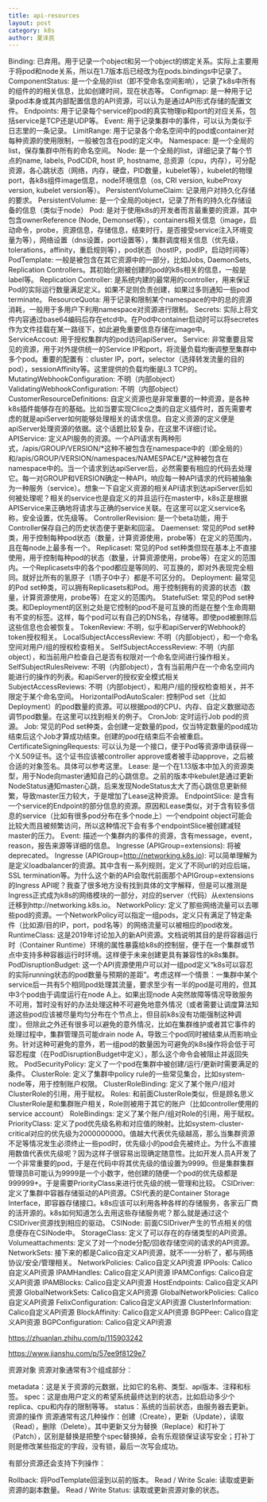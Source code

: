 ```yaml
---
title: api-resources
layout: post
category: k8s
author: 夏泽民
---
```

Binding: 已弃用。用于记录一个object和另一个object的绑定关系。实际上主要用于将pod和node关系，所以在1.7版本后已经改为在pods.bindings中记录了。
ComponentStatus: 是一个全局的list（即不受命名空间影响），记录了k8s中所有的组件的的相关信息，比如创建时间，现在状态等。
Configmap: 是一种用于记录pod本身或其内部配置信息的API资源，可以认为是通过API形式存储的配置文件。
Endpoints: 用于记录每个service的pod的真实物理ip和port的对应关系，包括service是TCP还是UDP等。
Event: 用于记录集群中的事件，可以认为类似于日志里的一条记录。
LimitRange: 用于记录各个命名空间中的pod或container对每种资源的使用限制，一般被包含在pod的定义中。
Namespace: 是一个全局的list，保存集群中所有的命名空间。
Node: 是一个全局的list，详细记录了每个节点的name, labels, PodCIDR, host IP, hostname, 总资源（cpu，内存），可分配资源，各心跳状态（网络，内存，硬盘，PID数量，kubelet等），kubelet的物理port，各k8s组件image信息，node环境信息（os, CRI version, kubeProxy version, kubelet version等）。
PersistentVolumeClaim: 记录用户对持久化存储的要求。
PersistentVolume: 是一个全局的object，记录了所有的持久化存储设备的信息（类似于node）
Pod: 是对于使用k8s的开发者而言最重要的资源，其中包含ownerReference (Node, Demonset等），containers相关信息（image，启动命令，probe，资源信息，存储信息，结束时行，是否接受service注入环境变量为等），网络设置（dns设置，port设置等），集群调度相关信息（优先级，tolerations，affinity，重启规则等），pod状态（hostIP，podIP，启动时间等）
PodTemplate: 一般是被包含在其它资源中的一部分，比如Jobs, DaemonSets, Replication Controllers。其初始化刚被创建的pod的k8s相关的信息，一般是label等。
Replication Controller: 是系统内建的最常用的controller，用来保证Pod的实际运行数量满足定义。如果不足则负责创建，如果过多则通知一些pod terminate。
ResourceQuota: 用于记录和限制某个namespace的中的总的资源消耗，一般用于多用户下利用namespace对资源进行限制。
Secrets: 实际上将文件内容通过base64编码后存在etcd中。在Pod中container启动时可以将secretes作为文件挂载在某一路径下，如此避免重要信息存储在image中。
ServiceAccout: 用于授权集群内的pod访问apiServer。
Service: 非常重要且常见的资源，用于对外提供统一的Service IP和port，将流量负载均衡调整至集群中多个pod。重要的配置有：cluster IP，port，selector（选择转发流量的目的pod），sessionAffinity等。这里提供的负载均衡是L3 TCP的。
MutatingWebhookConfiguration: 不明（内部object）
ValidatingWebhookConfiguration: 不明（内部object）
CustomerResourceDefinitions: 自定义资源也是非常重要的一种资源，是各种k8s插件能够存在的基础。比如当要实现Clico之类的自定义插件时，首先需要考虑的就是apiServer如何能够处理相关的请求信息。自定义资源的定义便是apiServer处理资源的依据。这个话题比较复杂，在这里不详细讨论。
APIService: 定义API服务的资源。一个API请求有两种形式，/apis/GROUP/VERSION/*这种不被包含在namespace中的（即全局的）和/apis/GROUP/VERSION/namespaces/NAMESPACE/*这种被包含在namespace中的。当一个请求到达apiServer后，必然需要有相应的代码去处理它。每一对GROUP和VERSION确定一种API，响应每一种API请求的代码被抽象为一种服务（service）。想象一下自定义资源的相关API请求到达apiServer后如何被处理呢？相关的service也是自定义的并且运行在master中，k8s正是根据APIService来正确地将请求与正确的service关联。在这里可以定义service名称，安全设置，优先级等。
ControllerRevision: 是一个beta功能，用于Controller保存自己的历史状态便于更新和回滚。
Daemenset: 常见的Pod set种类，用于控制每种pod状态（数量，计算资源使用，probe等）在定义的范围内，且在每node上最多有一个。
Replicaset: 常见的Pod set种类但现在基本上不直接使用，用于控制每种pod的状态（数量，计算资源使用，probe等）在定义的范围内。一个Replicasets中的各个pod都应是等同的、可互换的，即对外表现完全相同。就好比所有的氢原子（1质子0中子）都是不可区分的。
Deployment: 最常见的Pod set种类，可以拥有Replicasets和Pod。用于控制拥有的资源的状态（数量，计算资源使用，probe等）在定义的范围内。
StatefulSet: 常见的Pod set种类。和Deployment的区别之处是它控制的pod不是可互换的而是在整个生命周期有不变的标签。这样，每个pod可以有自己的DNS名，存储等。即使pod被删除后这些信息也会被恢复。
TokenReview: 不明，似乎和apiServer的Webhook的token授权相关。
LocalSubjectAccessReview: 不明（内部object），和一个命名空间对用户/组的授权检查相关。
SelfSubjectAccessReview: 不明（内部object），和当前用户检查自己是否有权限对一个命名空间进行操作相关。
SelfSubjectRulesReivew: 不明（内部object），含有当前用户在一个命名空间内能进行的操作的列表。和apiServer的授权安全模式相关
SubjectAccessReviews: 不明（内部object），和用户/组的授权检查相关，并不限定于某个命名空间。
HorizontalPodAutoScaler: 控制Pod set（比如Deployment）的pod数量的资源。可以根据pod的CPU、内存、自定义数据动态调节pod数量。在这里可以找到相关的例子。
CronJob: 定时运行Job pod的资源。
Job: 常见的Pod set种类，会创建一定数量的pod，仅当特定数量的pod成功结束后这个Job才算成功结束。创建的pod在结束后不会被重启。
CertificateSigningRequests: 可以认为是一个接口，便于Pod等资源申请获得一个X.509证书。这个证书应该被controller approve或者被手动approve，之后被合适的对象签名。具体可以参考这里。
Lease: 是一个在1.13版本中加入的资源类型，用于Node向master通知自己的心跳信息。之前的版本中kebulet是通过更新NodeStatus通知master心跳，后来发现NodeStatus太大了而心跳信息更新频繁，导致master压力较大，于是增加了Lease这种资源。
EndpointSlice: 是含有一个service的Endpoint的部分信息的资源。原因和Lease类似，对于含有较多信息的service（比如有很多pod分布在多个node上）一个endpoint object可能会比较大而且被频繁访问，所以这种情况下会有多个endpointSlice被创建减轻master的压力。
Event: 描述一个集群内的事件的资源，含有message，event，reason，报告来源等详细的信息。
Ingresse (APIGroup=extensions): 将被deprecated。
Ingresse (APIGroup=http://networking.k8s.io): 可以简单理解为是定义loadbalancer的资源。其中含有一系列规则，定义了不同url的对应后端，SSL termination等。为什么这个新的API会取代前面那个APIGroup=extensions的Ingress API呢？我查了很多地方没有找到具体的文字解释，但是可以推测是Ingress正式成为k8s的网络模块的一部分，对应的server（代码）从extensions迁移到http://networking.k8s.io。
NetworkPolicy: 定义了那些网络流量可以去哪些pod的资源。一个NetworkPolicy可以指定一组pods，定义只有满足了特定条件（比如源/目的IP，port，pod名等）的网络流量可以被相应的pod收发。
RuntimeClass: 这是2019年讨论加入的新API资源。文档说明其目的是将容器运行时（Container Runtime）环境的属性暴露给k8s的控制层，便于在一个集群或节点中支持多种容器运行时环境。这样便于未来创建更具有兼容性的k8s集群。
PodDisruptionBudget: 这一个API资源使用户可以对一组pod定义“k8s可以容忍的实际running状态的pod数量与预期的差距”。考虑这样一个情景：一集群中某个service后一共有5个相同pod处理其流量，要求至少有一半的pod是可用的，但其中3个pod由于调度运行在node A上。如果出现node A突然故障等情况导致服务不可用，暂时没有好的办法处理这种不可避免地意外情况（或者需要让调度算法知道这些pod应该被尽量均匀分布在个节点上，但目前k8s没有功能强制这种调度）。但除此之外还有很多可以避免的意外情况，比如在集群维护或者其它事件的处理过程中，集群管理员可能drain node A，导致三个pod同时被结束从而影响业务。针对这种可避免的意外，若一组pod的数量因为可避免的k8s操作将会低于可容忍程度（在PodDisruptionBudget中定义），那么这个命令会被阻止并返回失败。
PodSecurityPolicy: 定义了一个pod在集群中被创建/运行/更新时需要满足的条件。
ClusterRole: 定义了集群中policy rule的一些常见集合，比如system-node等，用于控制账户权限。
ClusterRoleBinding: 定义了某个账户/组对ClusterRole的引用，用于赋权。
Roles: 和前面ClusterRole类似，但是顾名思义ClusterRole是和集群账户相关，Role则被用于其它的账户（比如controller使用的service account）
RoleBindings: 定义了某个账户/组对Role的引用，用于赋权。
PriorityClass: 定义了pod优先级名称和对应值的映射。比如system-cluster-critical对应的优先级为2000000000。值越大代表优先级越高，那么当集群资源不足等情况发生必须终止一些pod时，优先级小的pod会先被终止。为什么不直接用数值代表优先级呢？因为这样子很容易出现确定随意性。比如开发人员A开发了一个非常重要的pod，于是在代码中将其优先级的值设置为9999。但是集群集群管理员B可能认为9999是一个小数字，他创建的随便一个pod的优先级都是999999+。于是需要PriorityClass来进行优先级的统一管理和比较。
CSIDriver: 定义了集群中容器存储驱动的API资源。CSI代表的是Container Storage Interface，即容器存储接口。k8s应该可以利用各种各样的存储服务，各家云厂商的活开源的。k8s如何知道怎么去用这些存储服务呢？那么就是通过这个CSIDriver资源找到相应的驱动。
CSINode: 前面CSIDriver产生的节点相关的信息便存在CSINode中。
StorageClass: 定义了可以存在的存储类型的API资源。
Volumeattachments: 定义了对一个node分配/回收存储空间的请求的API资源。
NetworkSets: 接下来的都是Calico自定义API资源，就不一一分析了，都与网络协议/安全/管理相关。
NetworkPolicies: Calico自定义API资源
IPPools: Calico自定义API资源
IPAMHandles: Calico自定义API资源
IPAMConfigs: Calico自定义API资源
IPAMBlocks: Calico自定义API资源
HostEndpoints: Calico自定义API资源
GlobalNetworkSets: Calico自定义API资源
GlobalNetworkPolicies: Calico自定义API资源
FelixConfiguration: Calico自定义API资源
ClusterInformation: Calico自定义API资源
BlockAffinity: Calico自定义API资源
BGPPeer: Calico自定义API资源
BGPConfiguration: Calico自定义API资源
<!-- more -->
https://zhuanlan.zhihu.com/p/115903242

https://www.jianshu.com/p/57ee9f8129e7

资源对象
资源对象通常有3个组成部分：

metadata：这是关于资源的元数据，比如它的名称、类型、api版本、注释和标签。
spec：这是由用户定义的希望系统最终达到的状态，比如启动多少个replica、cpu和内存的限制等等。
status：系统的当前状态，由服务器去更新。
资源的操作
资源通常有这几种操作：创建（Create），更新（Update），读取（Read），删除（Delete）。其中更新又分为替换（Replace）和打补丁（Patch），区别是替换是把整个spec替换掉，会有乐观锁保证读写安全；打补丁则是修改某些指定的字段，没有锁，最后一次写会成功。

有部分资源还会支持下列操作：

Rollback: 将PodTemplate回滚到以前的版本。
Read / Write Scale: 读取或更新资源的副本数量。
Read / Write Status: 读取或更新资源对象的状态。


